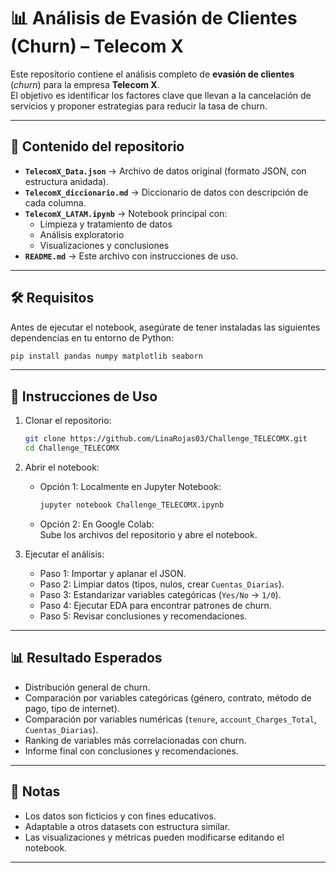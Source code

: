 # 📊 Análisis de Evasión de Clientes (Churn) – Telecom X

Este repositorio contiene el análisis completo de **evasión de clientes** (*churn*) para la empresa **Telecom X**.  
El objetivo es identificar los factores clave que llevan a la cancelación de servicios y proponer estrategias para reducir la tasa de churn.

---

## 📂 Contenido del repositorio

- **`TelecomX_Data.json`** → Archivo de datos original (formato JSON, con estructura anidada).
- **`TelecomX_diccionario.md`** → Diccionario de datos con descripción de cada columna.
- **`TelecomX_LATAM.ipynb`** → Notebook principal con:
  - Limpieza y tratamiento de datos
  - Análisis exploratorio
  - Visualizaciones y conclusiones
- **`README.md`** → Este archivo con instrucciones de uso.

---

## 🛠️ Requisitos

Antes de ejecutar el notebook, asegúrate de tener instaladas las siguientes dependencias en tu entorno de Python:

```bash
pip install pandas numpy matplotlib seaborn
```
---

## 📌 Instrucciones de Uso

1. Clonar el repositorio:
   ```bash
   git clone https://github.com/LinaRojas03/Challenge_TELECOMX.git 
   cd Challenge_TELECOMX  

3. Abrir el notebook:  
   - Opción 1: Localmente en Jupyter Notebook:
     ```bash  
     jupyter notebook Challenge_TELECOMX.ipynb  
   - Opción 2: En Google Colab:  
     Sube los archivos del repositorio y abre el notebook.

4. Ejecutar el análisis:  
   - Paso 1: Importar y aplanar el JSON.  
   - Paso 2: Limpiar datos (tipos, nulos, crear `Cuentas_Diarias`).  
   - Paso 3: Estandarizar variables categóricas (`Yes/No` → `1/0`).  
   - Paso 4: Ejecutar EDA para encontrar patrones de churn.  
   - Paso 5: Revisar conclusiones y recomendaciones.

---

## 📊 Resultado Esperados
 
- Distribución general de churn.  
- Comparación por variables categóricas (género, contrato, método de pago, tipo de internet).  
- Comparación por variables numéricas (`tenure`, `account_Charges_Total`, `Cuentas_Diarias`).  
- Ranking de variables más correlacionadas con churn.  
- Informe final con conclusiones y recomendaciones.

---

## 📌 Notas
 
- Los datos son ficticios y con fines educativos.  
- Adaptable a otros datasets con estructura similar.  
- Las visualizaciones y métricas pueden modificarse editando el notebook.

---


